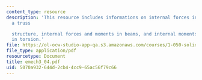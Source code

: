 ```yaml
---
content_type: resource
description: 'This resource includes informations on internal forces in members of
  a truss

  structure, internal forces and moments in beams, and internal moments in shafts
  in torsion.'
file: https://ol-ocw-studio-app-qa.s3.amazonaws.com/courses/1-050-solid-mechanics-fall-2004/5070a932644d2cb44cc965ac56f79c66_emech3_04.pdf
file_type: application/pdf
resourcetype: Document
title: emech3_04.pdf
uid: 5070a932-644d-2cb4-4cc9-65ac56f79c66
---
```


